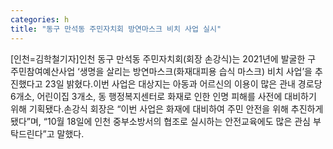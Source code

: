 ```yaml
---
categories: h
title: "동구 만석동 주민자치회 방연마스크 비치 사업 실시"
---
```

[인천=김학철기자]인천 동구 만석동 주민자치회(회장 손강식)는 2021년에 발굴한 구 주민참여예산사업 ‘생명을 살리는 방연마스크(화재대피용 습식 마스크) 비치 사업’을 추진했다고 23일 밝혔다.이번 사업은 대상지는 아동과 어르신의 이용이 많은 관내 경로당 6개소, 어린이집 3개소, 동 행정복지센터로 화재로 인한 인명 피해를 사전에 대비하기 위해 기획됐다.손강식 회장은 “이번 사업은 화재에 대비하여 주민 안전을 위해 추진하게 됐다”며, “10월 18일에 인천 중부소방서의 협조로 실시하는 안전교육에도 많은 관심 부탁드린다”고 말했다.